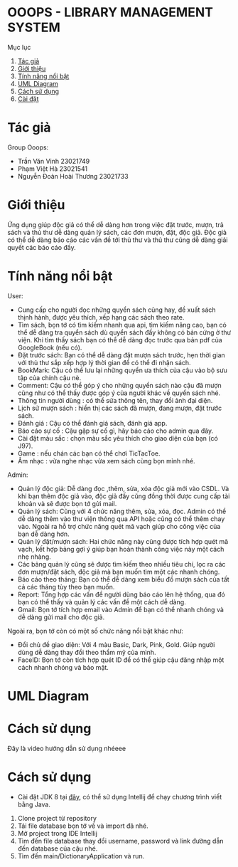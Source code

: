 # OOOPS - LIBRARY MANAGEMENT SYSTEM
Mục lục
1. [Tác giả](#author)
2. [Giới thiệu](#introduction)
3. [Tính năng nổi bật](#features)
4. [UML Diagram](#uml)
5. [Cách sử dụng](#user-guide)
6. [Cài đặt](#installation)
# Tác giả <a name="author"></a>

Group Ooops:
- Trần Văn Vinh 23021749
- Phạm Việt Hà 23021541
- Nguyễn Đoàn Hoài Thương 23021733

# Giới thiệu <a name="introduction"></a>
Ứng dụng giúp độc giả có thể dễ dàng hơn trong việc đặt trước, mượn, trả sách và thủ thư dễ dàng quản lý sách, các đơn mượn, đặt, độc giả. Độc giả có thể dễ dàng báo cáo các vấn đề tới thủ thư và thủ thư cũng dễ dàng giải quyết các báo cáo đấy.

# Tính năng nổi bật <a name="features"></a>
User:
- Cung cấp cho người đọc những quyển sách cũng hay, đề xuất sách thịnh hành, được yêu thích, xếp hạng các sách theo rate.
- Tìm sách, bọn tớ có tìm kiếm nhanh qua api, tìm kiếm nâng cao, bạn có thể dễ dàng tra quyển sách dù quyển sách đấy không có bản cứng ở thư viện. Khi tìm thấy sách bạn có thể dễ dàng đọc trước qua bản pdf của GoogleBook (nếu có).
- Đặt trước sách: Bạn có thể dễ dàng đặt mượn sách trước, hẹn thời gian với thủ thư sắp xếp hợp lý thời gian để có thể đi nhận sách.
- BookMark: Cậu có thể lưu lại những quyển ưa thích của cậu vào bộ sưu tập của chính cậu nè.
- Comment: Cậu có thể góp ý cho những quyển sách nào cậu đã mượn cũng như có thể thấy được góp ý của người khác về quyển sách nhé.
- Thông tin người dùng : có thể sửa thông tên, thay đổi ảnh đại diện.
- Lịch sử mượn sách : hiển thị các sách đã mượn, đang mượn, đặt trước sách.
- Đánh giá : Cậu có thể đánh giá sách, đánh giá app.
- Báo cáo sự cố : Cậu gặp sự cố gì, hãy báo cáo cho admin qua đây.
- Cài đặt màu sắc : chọn màu sắc yêu thích cho giao diện của bạn (có J97).
- Game : nếu chán các bạn có thể chơi TicTacToe.
- Âm nhạc : vừa nghe nhạc vừa xem sách cùng bọn mình nhé.

Admin:
- Quản lý độc giả: Dễ dàng đọc ,thêm, sửa, xóa độc giả mới vào CSDL. Và khi bạn thêm độc giả vào, độc giả đấy cũng đồng thời được cung cấp tài khoản và sẽ được bọn tớ gửi mail.
- Quản lý sách: Cũng với 4 chức năng thêm, sửa, xóa, đọc. Admin có thể dễ dàng thêm vào thư viện thông qua API hoặc cũng có thể thêm chay vào. Ngoài ra hỗ trợ chức năng quét mã vạch giúp cho công việc của bạn dễ dàng hơn.
- Quản lý đặt/mượn sách: Hai chức năng này cũng được tích hợp quét mã vạch, kết hợp bảng gợi ý giúp bạn hoàn thành công việc này một cách nhẹ nhàng.
- Các bảng quản lý cũng sẽ được tìm kiếm theo nhiều tiêu chí, lọc ra các đơn mượn/đặt sách, độc giả mà bạn muốn tìm một các nhanh chóng.
- Báo cáo theo tháng: Bạn có thể dễ dàng xem biểu đồ mượn sách của tất cả các tháng tùy theo bạn muốn.
- Report: Tổng hợp các vấn đề người dùng báo cáo lên hệ thống, qua đó bạn có thể thấy và quản lý các vấn đề một cách dễ dàng.
- Gmail: Bọn tớ tích hợp email vào Admin để bạn có thể nhanh chóng và dễ dàng gửi mail cho độc giả.

Ngoài ra, bọn tớ còn có một số chức năng nổi bật khác như:
- Đổi chủ đề giao diện: Với 4 màu Basic, Dark, Pink, Gold. Giúp người dùng dễ dàng thay đổi theo thẩm mỹ của mình.
- FaceID: Bọn tớ còn tích hợp quét ID để có thể giúp cậu đăng nhập một cách nhanh chóng và bảo mật.

# UML Diagram <a name="uml"></a>


# Cách sử dụng <a name="user-guide"></a>
Đây là video hướng dẫn sử dụng nhéeee

# Cách sử dụng <a name="user-guide"></a>
* Cài đặt JDK 8 tại [đây](https://www.oracle.com/java/technologies/javase/javase8-archive-downloads.html), có thể sử dụng Intellij để chạy chương trình viết bằng Java.
1. Clone project từ repository
2. Tải file database bọn tớ về và import đã nhé.
3. Mở project trong IDE Intellij 
4. Tìm đến file database thay đổi username, password và link đường dẫn đến database của cậu nhé. 
5. Tìm đến main/DictionaryApplication và run.



